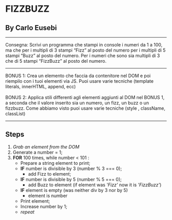 # FIZZBUZZ
## By Carlo Eusebi
<hr>

Consegna:
Scrivi un programma che stampi in console i numeri da 1 a 100, ma che
per i multipli di 3 stampi “Fizz” al posto del numero
per i multipli di 5 stampi “Buzz” al posto del numero.
Per i numeri che sono sia multipli di 3 che di 5 stampi “FizzBuzz” al posto del numero.
<hr>
BONUS 1:
Crea un elemento che faccia da contenitore nel DOM e poi riempilo con i tuoi elementi via JS.
Puoi usare varie tecniche  (template literals, innerHTML, append, ecc)<br><br>
BONUS 2:
Applica stili differenti agli elementi aggiunti al DOM nel BONUS 1, a seconda che il valore inserito sia un numero, un fizz, un buzz o un fizzbuzz.
Come abbiamo visto puoi  usare varie tecniche (style , className, classList)
<hr>

## Steps


1. _Grab an element from the DOM_
1. Generate a number = 1;
1. **FOR** 100 times, while number < 101  :
    - Prepare a string element to print;
    - **IF** number is divisible by 3 (number % 3 === 0);
        - add Fizz to element;
    - **IF** number is divisible by 5 (number % 5 === 0);
        - add Buzz to element (if element was _'Fizz'_ now it is _'FizzBuzz'_)
    - **IF** element is empty (was neither div by 3 nor by 5)
        - element is number
    - Print element;
    - Increase number by 1;
    - _repeat_